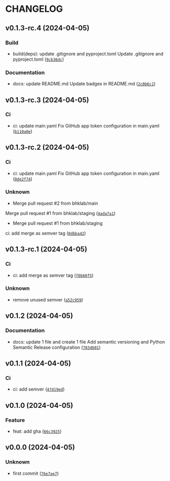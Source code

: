 # CHANGELOG




## v0.1.3-rc.4 (2024-04-05)

### Build

* build(deps): update .gitignore and pyproject.toml Update .gitignore and pyproject.toml ([`9cb36dc`](https://github.com/bhklab/ORCESTRA-api/commit/9cb36dc838c0bdb80bf550b0b359479efc0a1cb6))

### Documentation

* docs: update README.md Update badges in README.md ([`2c0b6c1`](https://github.com/bhklab/ORCESTRA-api/commit/2c0b6c1a850575eaedf897c8df33c7b12160ce2b))


## v0.1.3-rc.3 (2024-04-05)

### Ci

* ci: update main.yaml Fix GitHub app token configuration in main.yaml ([`b110a0e`](https://github.com/bhklab/ORCESTRA-api/commit/b110a0e9d44d19ea5a7b83a0ecb2bc935856ca37))


## v0.1.3-rc.2 (2024-04-05)

### Ci

* ci: update main.yaml Fix GitHub app token configuration in main.yaml ([`0de2f74`](https://github.com/bhklab/ORCESTRA-api/commit/0de2f7403d933e5e98b06241fd8de53be89b2fe3))

### Unknown

* Merge pull request #2 from bhklab/main

Merge pull request #1 from bhklab/staging ([`4ada7a1`](https://github.com/bhklab/ORCESTRA-api/commit/4ada7a12c9227a0bade3ddb35b12cc6b0e7cdefe))

* Merge pull request #1 from bhklab/staging

ci: add merge as semver tag ([`0dbba42`](https://github.com/bhklab/ORCESTRA-api/commit/0dbba42ce992270d9a170ebb6885c8d8b9dcdc42))


## v0.1.3-rc.1 (2024-04-05)

### Ci

* ci: add merge as semver tag ([`f0b60f5`](https://github.com/bhklab/ORCESTRA-api/commit/f0b60f56335aae40826ae9e347143d79b6b40721))

### Unknown

* remove unused semver ([`a52c959`](https://github.com/bhklab/ORCESTRA-api/commit/a52c9592931dc451b4e3346631d3f6884d378aab))


## v0.1.2 (2024-04-05)

### Documentation

* docs: update 1 file and create 1 file Add semantic versioning and Python Semantic Release configuration ([`703d601`](https://github.com/bhklab/ORCESTRA-api/commit/703d601b7829443ac710c100d2f012c558e8a139))


## v0.1.1 (2024-04-05)

### Ci

* ci: add semver ([`47d19ed`](https://github.com/bhklab/ORCESTRA-api/commit/47d19edfe176877aa60c649889bb2bd44e48715c))


## v0.1.0 (2024-04-05)

### Feature

* feat: add gha ([`66c3925`](https://github.com/bhklab/ORCESTRA-api/commit/66c39253a0b7b320a8c2a5ae96b24011406ab740))


## v0.0.0 (2024-04-05)

### Unknown

* first commit ([`76e7ae7`](https://github.com/bhklab/ORCESTRA-api/commit/76e7ae7c1398ce33ecc51ee2198c48ade87442ad))
